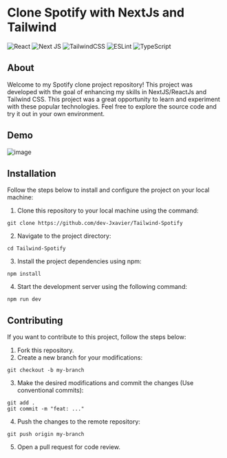 # Clone Spotify with NextJs and Tailwind
![React](https://img.shields.io/badge/react-%2320232a.svg?style=for-the-badge&logo=react&logoColor=%2361DAFB)
![Next JS](https://img.shields.io/badge/Next-black?style=for-the-badge&logo=next.js&logoColor=white)
![TailwindCSS](https://img.shields.io/badge/tailwindcss-%2338B2AC.svg?style=for-the-badge&logo=tailwind-css&logoColor=white)
![ESLint](https://img.shields.io/badge/ESLint-4B3263?style=for-the-badge&logo=eslint&logoColor=white)
![TypeScript](https://img.shields.io/badge/typescript-%23007ACC.svg?style=for-the-badge&logo=typescript&logoColor=white)

## About
Welcome to my Spotify clone project repository! This project was developed with the goal of enhancing my skills in NextJS/ReactJs and Tailwind CSS. This project was a great opportunity to learn and experiment with these popular technologies. Feel free to explore the source code and try it out in your own environment.

## Demo
![image](https://user-images.githubusercontent.com/81498473/233881939-5270939f-40af-4784-a1e3-1b4094f81a4a.png)

## Installation
Follow the steps below to install and configure the project on your local machine:

1. Clone this repository to your local machine using the command:
~~~
git clone https://github.com/dev-Jxavier/Tailwind-Spotify
~~~
2. Navigate to the project directory:
~~~
cd Tailwind-Spotify
~~~
3. Install the project dependencies using npm:
~~~
npm install
~~~
4. Start the development server using the following command:
~~~
npm run dev
~~~

## Contributing
If you want to contribute to this project, follow the steps below:

1. Fork this repository.
2. Create a new branch for your modifications:
~~~
git checkout -b my-branch
~~~
3. Make the desired modifications and commit the changes (Use conventional commits):
~~~
git add .
git commit -m "feat: ..."
~~~
4. Push the changes to the remote repository:
~~~
git push origin my-branch
~~~
5. Open a pull request for code review.
